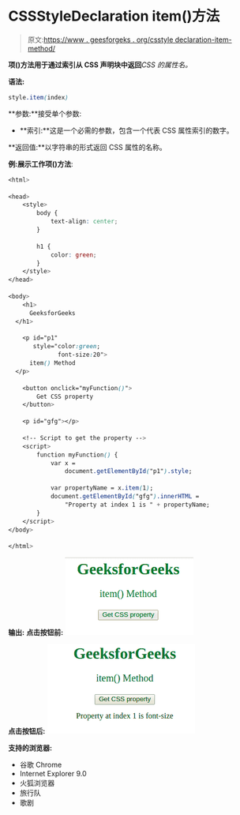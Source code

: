 # CSSStyleDeclaration item()方法

> 原文:[https://www . geesforgeks . org/csstyle declaration-item-method/](https://www.geeksforgeeks.org/cssstyledeclaration-item-method/)

**项()**方法用于**通过索引从 CSS 声明块中返回***CSS 的属性名。*

**语法:**

```css
style.item(index)
```

**参数:**接受单个参数:

*   **索引:**这是一个必需的参数，包含一个代表 CSS 属性索引的数字。

**返回值:**以字符串的形式返回 CSS 属性的名称。

**例:**展示**工作项()方法**:

```css
<html>

<head>
    <style>
        body {
            text-align: center;
        }

        h1 {
            color: green;
        }
    </style>
</head>

<body>
    <h1>
      GeeksforGeeks
  </h1>

    <p id="p1"
       style="color:green; 
              font-size:20">
      item() Method
  </p>

    <button onclick="myFunction()">
        Get CSS property
    </button>

    <p id="gfg"></p>

    <!-- Script to get the property -->
    <script>
        function myFunction() {
            var x =
                document.getElementById("p1").style;

            var propertyName = x.item(1);
            document.getElementById("gfg").innerHTML =
                "Property at index 1 is " + propertyName;
        }
    </script>
</body>

</html>
```

**输出:**
**点击按钮前:**
![](img/09783a1f801507742fcd4d80316ce06b.png)

**点击按钮后:**
![](img/1041d19bb7381c4146750a047b5c796e.png)

**支持的浏览器:**

*   谷歌 Chrome
*   Internet Explorer 9.0
*   火狐浏览器
*   旅行队
*   歌剧
